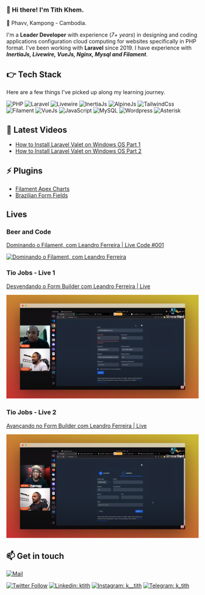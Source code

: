 ### 👋 Hi there! I'm Tith Khem.

📍 Phavv, Kampong - Cambodia.

I'm a **Leader Developer** with experience (*7+ years*) in designing and coding applications configuration cloud computing for websites specifically in PHP format. I've been working with **Laravel** since 2019. I have experience with ***InertiaJs, Livewire, VueJs, Nginx, Mysql and Filament***.

## 👉 Tech Stack

Here are a few things I've picked up along my learning journey.

![PHP](https://img.shields.io/badge/-PHP-7a86b8?style=for-the-badge&logo=php&logoColor=white)
![Laravel](https://img.shields.io/badge/Laravel-f9322c?style=for-the-badge&logo=laravel&logoColor=white)
![Livewire](https://img.shields.io/badge/Livewire-fb70a9?style=for-the-badge&logo=livewire&logoColor=white)
![InertiaJs](https://img.shields.io/badge/InertiaJs-8d5aea?style=for-the-badge&logo=javascript&logoColor=white)
![AlpineJs](https://img.shields.io/badge/AlpineJs-77c1d2?style=for-the-badge&logo=javascript&logoColor=white)
![TailwindCss](https://img.shields.io/badge/TailwindCss-38bdf8?style=for-the-badge&logo=tailwindcss&logoColor=white)
![Filament](https://img.shields.io/badge/Filament-eab308?style=for-the-badge&logo=laravel&logoColor=white)
![VueJs](https://img.shields.io/badge/VueJs-42b883?style=for-the-badge&logo=v&logoColor=white)
![JavaScript](https://img.shields.io/badge/JS-F7DF1E?style=for-the-badge&logo=javascript&logoColor=white)
![MySQL](https://img.shields.io/badge/MySQL-3e6e93?style=for-the-badge&logo=mysql&logoColor=white)
![Wordpress](https://img.shields.io/badge/Wordpress-23282d?style=for-the-badge&logo=wordpress&logoColor=white)
![Asterisk](https://img.shields.io/badge/Asterisk-f6772f?style=for-the-badge&logo=php&logoColor=white)

## 📖  Latest Videos

- [How to Install Laravel Valet on Windows OS Part 1](https://www.youtube.com/watch?v=tW_L-ms-J2I)
- [How to Install Laravel Valet on Windows OS Part 2](https://www.youtube.com/watch?v=2ejeiDriWXo)

## ⚡  Plugins

- [Filament Apex Charts](https://filamentphp.com/plugins/apex-charts)
- [Brazilian Form Fields](https://filamentphp.com/plugins/brazilian-form-fields)

## Lives

### Beer and Code

[Dominando o Filament, com Leandro Ferreira | Live Code #001](https://www.youtube.com/watch?v=B2HL572A3f0)

[![Dominando o Filament, com Leandro Ferreira](https://raw.githubusercontent.com/leandrocfe/bac-checkout-example/master/screenshots/live.png)](https://www.youtube.com/watch?v=B2HL572A3f0)

### Tio Jobs - Live 1

[Desvendando o Form Builder com Leandro Ferreira | Live](https://www.youtube.com/watch?v=qwojScrW_FU)

[![Desvendando o Form Builder com Leandro Ferreira | Live](https://raw.githubusercontent.com/leandrocfe/filament-form-builder/main/screenshots/live1.png)](https://www.youtube.com/watch?v=qwojScrW_FU)

### Tio Jobs - Live 2

[Avançando no Form Builder com Leandro Ferreira | Live](https://www.youtube.com/watch?v=z5StCXCT7mQ)

[![Avançando no Form Builder com Leandro Ferreira | Live](https://raw.githubusercontent.com/leandrocfe/filament-form-builder/main/screenshots/live2.png)](https://www.youtube.com/watch?v=z5StCXCT7mQ)

## 📫 Get in touch

[![Mail](https://img.shields.io/badge/titkhem@gmail.com-fff?style=for-the-badge&logo=gmail&logoColor=red)](mailto:titkhem@gmail.com)

[![Twitter Follow](https://img.shields.io/twitter/follow/tit_khem80509?label=Follow)](https://twitter.com/tit_khem80509)
[![Linkedin: ktith](https://img.shields.io/badge/-ktith-blue?style=flat-square&logo=Linkedin&logoColor=white&link=https://www.linkedin.com/in/ktith)](https://www.linkedin.com/in/ktith/)
[![Instagram: k__tith](https://img.shields.io/badge/-k__tith?style=flat-square&logo=Instagram&logoColor=white&link=https://www.instagram.com/k__tith/)](https://www.instagram.com/k__tith/)
[![Telegram: k_tith](https://img.shields.io/badge/-k_tith?style=flat-square&logo=Telegram&logoColor=white&link=https://www.tme.com/k_tith/)](https://www.tme.com/k_tith/)
